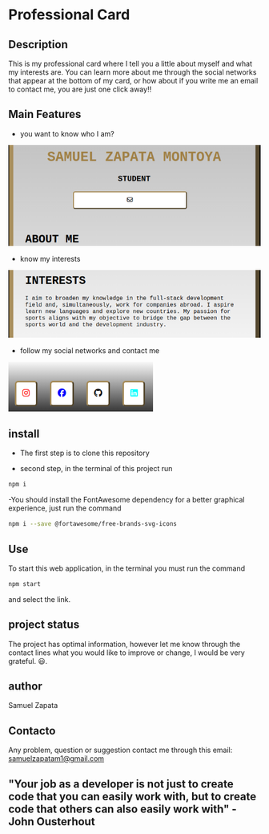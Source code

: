 # Professional Card

## Description
This is my professional card where I tell you a little about myself and what my interests are.
You can learn more about me through the social networks that appear at the bottom of my card, or how about if you write me an email to contact me, you are just one click away!!
## Main Features
- you want to know who I am?

![Alt text](<src/graphics-elements/Captura desde 2024-01-31 15-53-17.png>)

- know my interests

![Alt text](<src/graphics-elements/Captura desde 2024-01-31 15-51-31.png>)

- follow my social networks and contact me

![Alt text](<src/graphics-elements/Captura desde 2024-01-31 15-52-18.png>)




## install

- The first step is to clone this repository

- second step, in the terminal of this project run
```bash
npm i
```
-You should install the FontAwesome dependency for a better graphical experience, just run the command
```bash
npm i --save @fortawesome/free-brands-svg-icons
```
## Use
To start this web application, in the terminal you must run the command
```bash
npm start
```
and select the link.


## project status
The project has optimal information, however let me know through the contact lines what you would like to improve or change, I would be very grateful. 😃.
## author
 Samuel Zapata

## Contacto
Any problem, question or suggestion contact me through this email:
samuelzapatam1@gmail.com

## "Your job as a developer is not just to create code that you can easily work with, but to create code that others can also easily work with" - John Ousterhout
